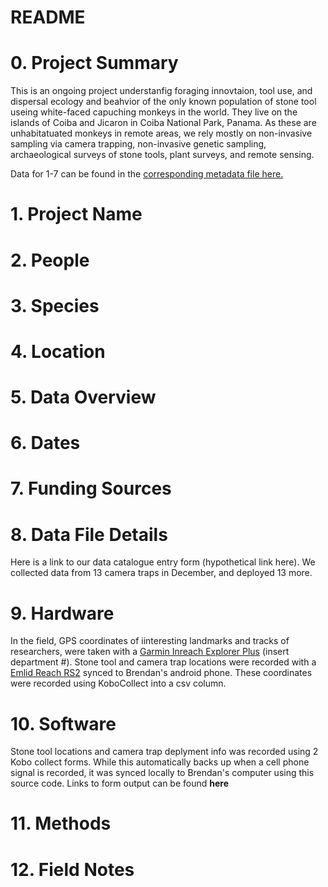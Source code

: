 # README

# 0. Project Summary
This is an ongoing project understanfig foraging innovtaion, tool use, and dispersal ecology and beahvior of the only known population of stone tool useing white-faced capuching monkeys in the world. 
They live on the islands of Coiba and Jicaron in Coiba National Park, Panama. 
As these are unhabitatuated monkeys in remote areas, we rely mostly on non-invasive sampling via camera trapping, non-invasive genetic sampling, archaeological surveys of stone tools, plant surveys, and remote sensing.

Data for 1-7 can be found in the [corresponding metadata file here.](https://github.com/livingingroups/project_metadata/blob/main/project_metadata/metadata_template.txt) 
# 1. Project Name
# 2. People
# 3. Species
# 4. Location
# 5. Data Overview
# 6. Dates
# 7. Funding Sources
# 8. Data File Details
Here is a link to our data catalogue entry form (hypothetical link here).
We collected data from 13 camera traps in December, and deployed 13 more. 

# 9. Hardware
In the field, GPS coordinates of iinteresting landmarks and tracks of researchers, were taken with a [Garmin Inreach Explorer Plus](https://buy.garmin.com/de-DE/DE/p/561269) (insert department #). Stone tool and camera trap locations were recorded with a [Emlid Reach RS2](https://docs.emlid.com/reachrs2/) synced to Brendan's android phone. These coordinates were recorded using KoboCollect into a csv column.
# 10. Software
Stone tool locations and camera trap deplyment info was recorded using 2 Kobo collect forms. While this automatically backs up when a cell phone signal is recorded, it was synced locally to Brendan's computer using this source code. Links to form output can be found **here**
# 11. Methods
# 12. Field Notes